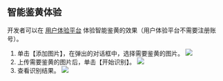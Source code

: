 ## 智能鉴黄体验
开发者可以在 [用户体验平台](http://cloud.tencent.com/event/pd) 体验智能鉴黄的效果（用户体验平台不需要注册账号）。
1. 单击【添加图片】，在弹出的对话框中，选择需要鉴黄的图片。
![](https://mc.qcloudimg.com/static/img/9cfc6f25d3cf082029bbeb2a8b5f61ed/image.png)
2. 上传需要鉴黄的图片后，单击【开始识别】。
![](https://mc.qcloudimg.com/static/img/4c8349cb0dc410291137854d3b67f494/image.png)
3. 查看识别结果。
![](https://mc.qcloudimg.com/static/img/44576b0b092fd36a096d43a73ed14e35/image.png)
